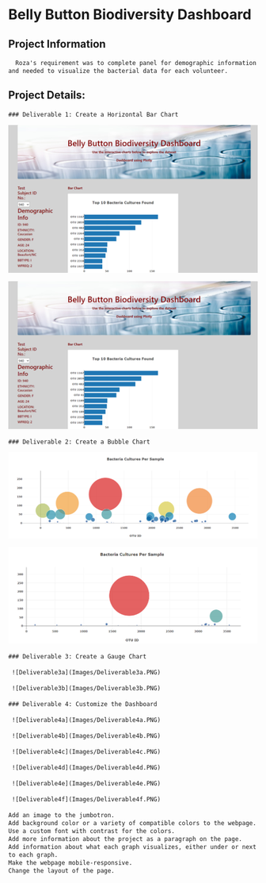 # Belly Button Biodiversity Dashboard 
  ## Project Information 
      Roza's requirement was to complete panel for demographic information and needed to visualize the bacterial data for each volunteer.  

  ## Project Details:
    ### Deliverable 1: Create a Horizontal Bar Chart
    
  ![deliverable1a](static/images/deliverable1a.PNG)

  ![deliverable1b](static/images/deliverable1b.PNG)

    ### Deliverable 2: Create a Bubble Chart

   ![delievrable2a](static/images/deliverable2a.PNG)

   ![deliverable2b](static/images/deliverable2b.PNG)

    ### Deliverable 3: Create a Gauge Chart

     ![Deliverable3a](Images/Deliverable3a.PNG)

     ![Deliverable3b](Images/Deliverable3b.PNG)

    ### Deliverable 4: Customize the Dashboard
    
     ![Deliverable4a](Images/Deliverable4a.PNG)

     ![Deliverable4b](Images/Deliverable4b.PNG)

     ![Deliverable4c](Images/Deliverable4c.PNG)

     ![Deliverable4d](Images/Deliverable4d.PNG)

     ![Deliverable4e](Images/Deliverable4e.PNG)

     ![Deliverable4f](Images/Deliverable4f.PNG)

    Add an image to the jumbotron.
    Add background color or a variety of compatible colors to the webpage.
    Use a custom font with contrast for the colors.
    Add more information about the project as a paragraph on the page.
    Add information about what each graph visualizes, either under or next to each graph.
    Make the webpage mobile-responsive.
    Change the layout of the page.


